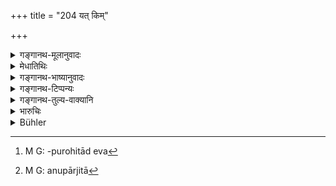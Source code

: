 +++
title = "204 यत् किम्"

+++

<details><summary>गङ्गानथ-मूलानुवादः</summary>

Whatever property the eldest brother acquires after the death of the father, a share of that shall belong to the younger brothers, if they are devoted to learning.—(204)
</details>

<details><summary>मेधातिथिः</summary>

[^५३३]:
     M G: -pālitaḥ

पितृक्रमागतान् मित्राद् राजामात्यपुरोहितादेर् वा[^५३४] क्षेत्राद् वा कयाचिद् युक्त्याधिकोत्पत्तिं जनयेत् तत् सर्वेषां साधारणम् । नैव मन्तव्यम् "मयैतद्बुद्ध्या पित्रा प्राग् अनुपार्जितं[^५३५] मयैतल् लब्धं ममैवैतत्" इति । **विद्यानुपालिन** इति वचनाद् विद्याजीविनां शिल्पिकारुकप्रभृतीनाम् एष विधिर् वैद्यनटगायनादीनाम् ॥ ९.२०४ ॥


[^५३५]:
     M G: anupārjitā


[^५३४]:
     M G: -purohitād eva
</details>

<details><summary>गङ्गानथ-भाष्यानुवादः</summary>

If the eldest brother acquires more properly, either through some hereditary friend, or from the king or his ministers or his priests, or out of the farm, by the employment of special methods,—such property shall be common to all the brothers; and the eldest brother shall not entertain any such notion as that—‘this property, which was not acquired by our father, has been acquired by me, through my own efforts, and hence it is mine only.’

‘*Devoted to learning*’;—this shows that the rule here laid down pertains to mechanics, artisans and others who subsist by learning; such as physicians, dancers, musicians and so forth—(204)
</details>

<details><summary>गङ्गानथ-टिप्पन्यः</summary>

This refers to a united family—as rightly remarked by Kullūka.

This verse is quoted in *Vivādaratnākara* (p. 507), which explains the
meaning to be that, if after the death of the father, the eldest brother
should happen to acquire some property by means of exceptional learning
or such other means, in that property the acquirer shall have two
shares, and each of the younger brothers one share, if they are devoted
to study.

It is quoted in *Mitākṣarā* (2.118), which notes the explanation of the
verse as that ‘on the death of the father, or even during the father’s
life-time, if any brother, eldest, youngest or the middle one, happen to
die, his shares are to go to the other brothers, and that, the
implication is that wealth obtained from friends and so forth is
partible’,—and then goes on to criticise it as unwarranted, and
concludes that the verse sets forth an exception to the general rule
that property acquired by each brother separately is impartible.

It is quoted by Jīmūtavāhana (*Dāyabhāga*, p. 192), which adds that the
younger brothers are as much entitled to inherit the property of the
eldest brother as that of the father,—but with this difference that the
father’s property they inherit even when they are not learned, but to
the brother’s property only those are entitled who are learned.
</details>

<details><summary>गङ्गानथ-तुल्य-वाक्यानि</summary>

**(verses 9.204-208)  
**

*Gautama* (28.30 31).—‘What a learned co-parcener has acquired by his
own efforts, he may, at his pleasure, withhold from his unlearned
co-parceners. Unlearned co-parceners shall divide their acquisitions
equally.’

*Yājñavalkya* (2.116, 118-119).—‘If one is able to support himself and
does not desire a share in the father’s property, he shall be separated
after having been given some little trifle; the law is that the
division, equal or unequal, should be exactly as the father makes it.—If
among co-parceners some one has, by himself acquired some property,
without detriment to the paternal property,—and if he has obtained
friendly or nuptial gifts,—all such property shall not go to the
co-parceners. If the ancestral property had been taken away by
strangers, and subsequently one of the co-parceners recovers it, he
shall not give it to the other co-parceners; similarly whatever one may
have gained by learning.’

*Mahābhārata* (13.105.11.)

*Viṣṇu* (18.42).—(Same as Manu 208.)

*Ṛṣyaśṛṅga* (Aparārka, p. 724).—If one of the co-parceners recovers the
landed property previously lost, the other co-parceners shall receive
their share of it, after having given the fourth part of it to the
recoverer.’

*Kātyāyana* (Do.).—‘If some one, living upon food given by a stranger,
has acquired learning, and by means of learning thus acquired, he
acquires some property, that property is what is called the *gain of
learning*; and such property is not divided; what one obtains from a
pupil, or from officiating at sacrifices, or by answering doubtful
questions, or by putting questions, or by expounding his own knowledge
or by teaching—this also is called the *gain of learning*; such property
is not to be divided, etc., etc., etc. The learned shall not give to the
unlearned any part of what he has gained by learning, but they shall
give a share to those who are superior, or even equal to them in
learning.’

*Kātyāyana* (Vivādaratnākara, p. 507).—‘Those who acquired learning in
the family itself, either from their father or from their brothers,—if
such persons acquire property by their learning or by bravery, that
shall be divided—says Bṛhaspati.’

*Vyāsa* (Aparārka, p. 725).—‘What is acquired by learning or by bravery,
or as a present in marriage,—all this shall not be sought after by
co-parceners at the time of partition.’

*Vyāsa* (Vivādaratnākara, p. 510).—‘What was given to one by the
grandfather or the father as a loving gift, as also what was given by
the mother, should not be taken away from him.’

Do. (Do., p. 502).—‘The property that one has acquired by his own
effort, without drawing upon the paternal property,—as also what he has
gained by his learning,—all this he shall not give to his co-parceners.’

*Nārada* (Do.).—‘The learned shall not give to the unlearned any part of
his gain of learning, unless he wishes to do so; provided that he had
acquired those gains without employing any part of the paternal property
for that purpose. The brother who supports the family of the brother
while the latter is acquiring learning, should, even though he be
unlearned, obtain some share of the property acquired by that learned
brother. (Then it reproduces Manu 204.)’

Do. (Vivādaratnākara, p. 501).—‘The property acquired by bravery, or
inherited from one’s wife, or that acquired by learning,—these are
declared to be not liable to division; so also what may have been given
by the father as a loving gift, or what the mother may have given
through love, out of her own property.’

Do. (Do., p. 508).—‘In a joint family whatever conveyances or weapons
one member acquires through bravery and such qualities, in that the
brothers also shall have shares ; *i.e*., the acquirer shall have two
shares and the rest, one share each.’

*Śaṅkha-Likhita* (Do., p. 503).—‘There shall be no division of the
dwelling-house, of water-vessels, of ornaments, of such women and
clothes as have been used, and of water-drains,—so says Prajāpati.’

*Gautama* (Do., p. 508).—‘Among brothers living in the joint family,
what the learned acquires by learning—the unlearned also shall divide
equally.’

*Vaśiṣṭha* (Do.).—‘Those who may have specially worked to acquire the
property shall receive two shares.’

*Brhaṣpati* (25.77-78).—‘If among re-united co-parceners, anyone should
acquire property through learning, valour, or other independent effort
of his own, a double share must be given to him; the rest shall take
equal shares. Whatever has been given to one by the paternal
grandfather, or the father, or the mother, all that shall not be taken
from him; he shall keep likewise the property acquired by valour, and
also the wealth of his wife.’
</details>

<details><summary>भारुचिः</summary>

ज्येष्ठलब्धस्य वैद्याः सन्तो भागिनो यवीयांसः, न तु कनिष्ठलब्धस्य ज्यायान् इत्य् एतद् अर्थाल् [लभ्यते] ॥ ९.२०४ ॥
</details>

<details><summary>Bühler</summary>

204	Whatever property the eldest (son) acquires (by his own exertion) after the father's death, a share of that (shall belong) to his younger (brothers), provided they have made a due progress in learning.
</details>
